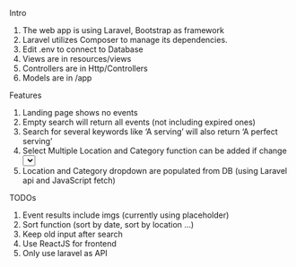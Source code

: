 Intro
1. The web app is using Laravel, Bootstrap as framework
2. Laravel utilizes Composer to manage its dependencies. 
3. Edit .env to connect to Database
4. Views are in resources/views
5. Controllers are in Http/Controllers
6. Models are in /app

Features
1. Landing page shows no events
2. Empty search will return all events (not including expired ones)
3. Search for several keywords like ‘A serving’ will also return ‘A perfect serving’
4. Select Multiple Location and Category function can be added if change <select name='location'> to <select name='location[]’> (but we are not allowed to change unchanged.php)
5. Location and Category dropdown are populated from DB (using Laravel api and JavaScript fetch)

TODOs
1. Event results include imgs (currently using placeholder)
2. Sort function (sort by date, sort by location …)
3. Keep old input after search
4. Use ReactJS for frontend
5. Only use laravel as API
